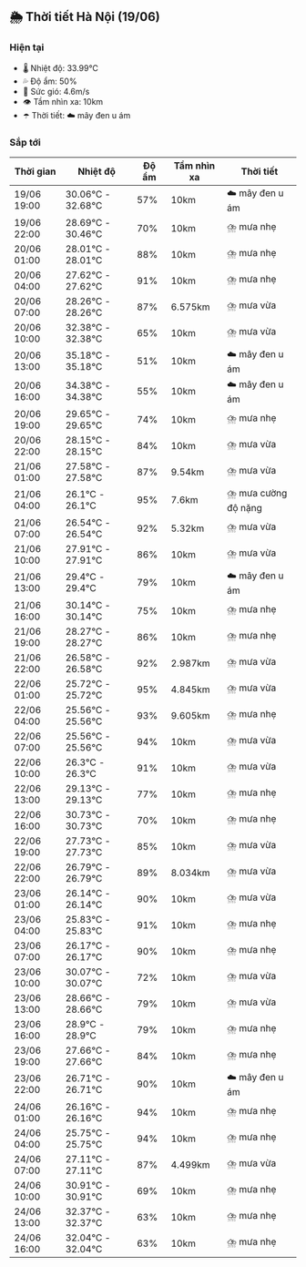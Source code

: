 ## 🌦️ Thời tiết Hà Nội (19/06)

### Hiện tại

- 🌡️ Nhiệt độ: 33.99℃
- 💦 Độ ẩm: 50%
- 💨 Sức gió: 4.6m/s
- 👁️ Tầm nhìn xa: 10km
- ☂️ Thời tiết: ☁️ mây đen u ám

### Sắp tới

| Thời gian | Nhiệt độ | Độ ẩm | Tầm nhìn xa | Thời tiết |
| --- | --- | --- | --- | --- |
| 19/06 19:00 | 30.06℃ - 32.68℃ | 57% | 10km | ☁️ mây đen u ám |
| 19/06 22:00 | 28.69℃ - 30.46℃ | 70% | 10km | ⛈️ mưa nhẹ |
| 20/06 01:00 | 28.01℃ - 28.01℃ | 88% | 10km | ⛈️ mưa nhẹ |
| 20/06 04:00 | 27.62℃ - 27.62℃ | 91% | 10km | ⛈️ mưa nhẹ |
| 20/06 07:00 | 28.26℃ - 28.26℃ | 87% | 6.575km | ⛈️ mưa vừa |
| 20/06 10:00 | 32.38℃ - 32.38℃ | 65% | 10km | ⛈️ mưa vừa |
| 20/06 13:00 | 35.18℃ - 35.18℃ | 51% | 10km | ☁️ mây đen u ám |
| 20/06 16:00 | 34.38℃ - 34.38℃ | 55% | 10km | ☁️ mây đen u ám |
| 20/06 19:00 | 29.65℃ - 29.65℃ | 74% | 10km | ⛈️ mưa nhẹ |
| 20/06 22:00 | 28.15℃ - 28.15℃ | 84% | 10km | ⛈️ mưa vừa |
| 21/06 01:00 | 27.58℃ - 27.58℃ | 87% | 9.54km | ⛈️ mưa vừa |
| 21/06 04:00 | 26.1℃ - 26.1℃ | 95% | 7.6km | ⛈️ mưa cường độ nặng |
| 21/06 07:00 | 26.54℃ - 26.54℃ | 92% | 5.32km | ⛈️ mưa vừa |
| 21/06 10:00 | 27.91℃ - 27.91℃ | 86% | 10km | ⛈️ mưa vừa |
| 21/06 13:00 | 29.4℃ - 29.4℃ | 79% | 10km | ☁️ mây đen u ám |
| 21/06 16:00 | 30.14℃ - 30.14℃ | 75% | 10km | ⛈️ mưa nhẹ |
| 21/06 19:00 | 28.27℃ - 28.27℃ | 86% | 10km | ⛈️ mưa nhẹ |
| 21/06 22:00 | 26.58℃ - 26.58℃ | 92% | 2.987km | ⛈️ mưa vừa |
| 22/06 01:00 | 25.72℃ - 25.72℃ | 95% | 4.845km | ⛈️ mưa vừa |
| 22/06 04:00 | 25.56℃ - 25.56℃ | 93% | 9.605km | ⛈️ mưa nhẹ |
| 22/06 07:00 | 25.56℃ - 25.56℃ | 94% | 10km | ⛈️ mưa vừa |
| 22/06 10:00 | 26.3℃ - 26.3℃ | 91% | 10km | ⛈️ mưa vừa |
| 22/06 13:00 | 29.13℃ - 29.13℃ | 77% | 10km | ⛈️ mưa nhẹ |
| 22/06 16:00 | 30.73℃ - 30.73℃ | 70% | 10km | ⛈️ mưa nhẹ |
| 22/06 19:00 | 27.73℃ - 27.73℃ | 85% | 10km | ⛈️ mưa vừa |
| 22/06 22:00 | 26.79℃ - 26.79℃ | 89% | 8.034km | ⛈️ mưa vừa |
| 23/06 01:00 | 26.14℃ - 26.14℃ | 90% | 10km | ⛈️ mưa vừa |
| 23/06 04:00 | 25.83℃ - 25.83℃ | 91% | 10km | ⛈️ mưa nhẹ |
| 23/06 07:00 | 26.17℃ - 26.17℃ | 90% | 10km | ⛈️ mưa nhẹ |
| 23/06 10:00 | 30.07℃ - 30.07℃ | 72% | 10km | ⛈️ mưa vừa |
| 23/06 13:00 | 28.66℃ - 28.66℃ | 79% | 10km | ⛈️ mưa vừa |
| 23/06 16:00 | 28.9℃ - 28.9℃ | 79% | 10km | ⛈️ mưa nhẹ |
| 23/06 19:00 | 27.66℃ - 27.66℃ | 84% | 10km | ⛈️ mưa nhẹ |
| 23/06 22:00 | 26.71℃ - 26.71℃ | 90% | 10km | ☁️ mây đen u ám |
| 24/06 01:00 | 26.16℃ - 26.16℃ | 94% | 10km | ⛈️ mưa nhẹ |
| 24/06 04:00 | 25.75℃ - 25.75℃ | 94% | 10km | ⛈️ mưa nhẹ |
| 24/06 07:00 | 27.11℃ - 27.11℃ | 87% | 4.499km | ⛈️ mưa vừa |
| 24/06 10:00 | 30.91℃ - 30.91℃ | 69% | 10km | ⛈️ mưa nhẹ |
| 24/06 13:00 | 32.37℃ - 32.37℃ | 63% | 10km | ⛈️ mưa nhẹ |
| 24/06 16:00 | 32.04℃ - 32.04℃ | 63% | 10km | ⛈️ mưa nhẹ |
